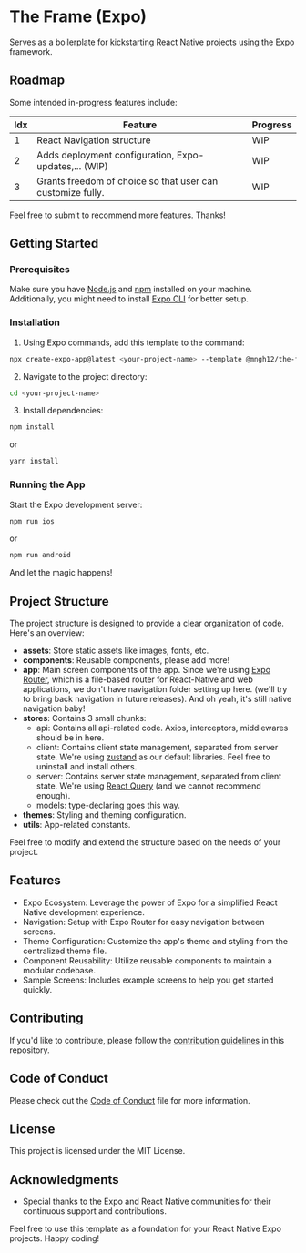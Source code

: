 # The Frame (Expo)

Serves as a boilerplate for kickstarting React Native projects using the Expo framework.

## Roadmap

Some intended in-progress features include:

| Idx | Feature                                                    | Progress |
| --- | ---------------------------------------------------------- | -------- |
| 1   | React Navigation structure                                 | WIP      |
| 2   | Adds deployment configuration, Expo-updates,... (WIP)      | WIP      |
| 3   | Grants freedom of choice so that user can customize fully. | WIP      |

Feel free to submit to recommend more features. Thanks!

## Getting Started

### Prerequisites

Make sure you have [Node.js](https://nodejs.org/en) and [npm](https://www.npmjs.com/package/npm) installed on your machine. Additionally, you might need to install [Expo CLI](https://docs.expo.dev/get-started/installation/) for better setup.

### Installation

1. Using Expo commands, add this template to the command:

```bash
npx create-expo-app@latest <your-project-name> --template @mngh12/the-frame
```

2. Navigate to the project directory:

```bash
cd <your-project-name>
```

3. Install dependencies:

```bash
npm install
```

or

```bash
yarn install
```

### Running the App

Start the Expo development server:

```bash
npm run ios
```

or

```bash
npm run android
```

And let the magic happens!

## Project Structure

The project structure is designed to provide a clear organization of code. Here's an overview:

- **assets**: Store static assets like images, fonts, etc.
- **components**: Reusable components, please add more!
- **app**: Main screen components of the app. Since we're using [Expo Router](https://docs.expo.dev/router/introduction/), which is a file-based router for React-Native and web applications, we don't have navigation folder setting up here. (we'll try to bring back navigation in future releases). And oh yeah, it's still native navigation baby!
- **stores**: Contains 3 small chunks:
  - api: Contains all api-related code. Axios, interceptors, middlewares should be in here.
  - client: Contains client state management, separated from server state. We're using [zustand](https://github.com/pmndrs/zustand) as our default libraries. Feel free to uninstall and install others.
  - server: Contains server state management, separated from client state. We're using [React Query](https://tanstack.com/query/latest/docs/framework/react/react-native) (and we cannot recommend enough).
  - models: type-declaring goes this way.
- **themes**: Styling and theming configuration.
- **utils**: App-related constants.

Feel free to modify and extend the structure based on the needs of your project.

## Features

- Expo Ecosystem: Leverage the power of Expo for a simplified React Native development experience.
- Navigation: Setup with Expo Router for easy navigation between screens.
- Theme Configuration: Customize the app's theme and styling from the centralized theme file.
- Component Reusability: Utilize reusable components to maintain a modular codebase.
- Sample Screens: Includes example screens to help you get started quickly.

## Contributing

If you'd like to contribute, please follow the [contribution guidelines](CONTRIBUTING.md) in this repository.

## Code of Conduct

Please check out the [Code of Conduct](CODE_OF_CONDUCT.md) file for more information.

## License

This project is licensed under the MIT License.

## Acknowledgments

- Special thanks to the Expo and React Native communities for their continuous support and contributions.

Feel free to use this template as a foundation for your React Native Expo projects. Happy coding!
